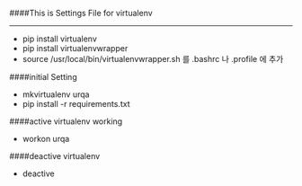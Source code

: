 ####This is Settings File for virtualenv

---

- pip install virtualenv
- pip install virtualenvwrapper
- source /usr/local/bin/virtualenvwrapper.sh 를 .bashrc 나 .profile 에 추가

####initial Setting

- mkvirtualenv urqa
- pip install -r requirements.txt

####active virtualenv working

- workon urqa

####deactive virtualenv

- deactive




